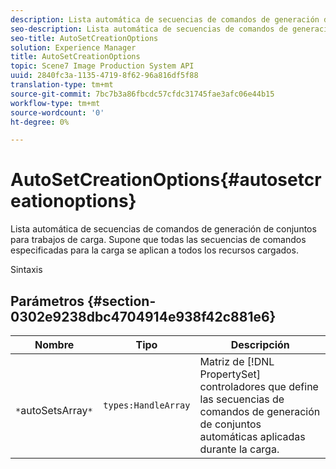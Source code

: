 ```yaml
---
description: Lista automática de secuencias de comandos de generación de conjuntos para trabajos de carga. Supone que todas las secuencias de comandos especificadas para la carga se aplican a todos los recursos cargados.
seo-description: Lista automática de secuencias de comandos de generación de conjuntos para trabajos de carga. Supone que todas las secuencias de comandos especificadas para la carga se aplican a todos los recursos cargados.
seo-title: AutoSetCreationOptions
solution: Experience Manager
title: AutoSetCreationOptions
topic: Scene7 Image Production System API
uuid: 2840fc3a-1135-4719-8f62-96a816df5f88
translation-type: tm+mt
source-git-commit: 7bc7b3a86fbcdc57cfdc31745fae3afc06e44b15
workflow-type: tm+mt
source-wordcount: '0'
ht-degree: 0%

---
```



# AutoSetCreationOptions{#autosetcreationoptions}

Lista automática de secuencias de comandos de generación de conjuntos para trabajos de carga. Supone que todas las secuencias de comandos especificadas para la carga se aplican a todos los recursos cargados.

Sintaxis

## Parámetros {#section-0302e9238dbc4704914e938f42c881e6}

| Nombre | Tipo | Descripción |
|---|---|---|
| ` *`autoSetsArray`*` | `types:HandleArray` | Matriz de [!DNL PropertySet] controladores que define las secuencias de comandos de generación de conjuntos automáticas aplicadas durante la carga. |

